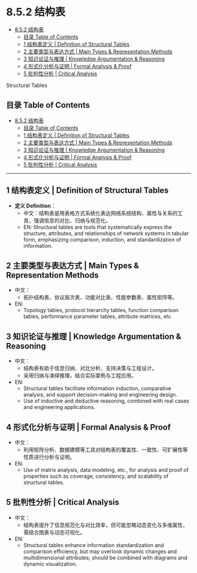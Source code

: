 # 8.5.2 结构表


<!-- TOC START -->

- [8.5.2 结构表](#852-结构表)
  - [目录 Table of Contents](#目录-table-of-contents)
  - [1 结构表定义 | Definition of Structural Tables](#1-结构表定义-definition-of-structural-tables)
  - [2 主要类型与表达方式 | Main Types & Representation Methods](#2-主要类型与表达方式-main-types-representation-methods)
  - [3 知识论证与推理 | Knowledge Argumentation & Reasoning](#3-知识论证与推理-knowledge-argumentation-reasoning)
  - [4 形式化分析与证明 | Formal Analysis & Proof](#4-形式化分析与证明-formal-analysis-proof)
  - [5 批判性分析 | Critical Analysis](#5-批判性分析-critical-analysis)

<!-- TOC END -->

Structural Tables

## 目录 Table of Contents

- [8.5.2 结构表](#852-结构表)
  - [目录 Table of Contents](#目录-table-of-contents)
  - [1 结构表定义 | Definition of Structural Tables](#1-结构表定义--definition-of-structural-tables)
  - [2 主要类型与表达方式 | Main Types \& Representation Methods](#2-主要类型与表达方式--main-types--representation-methods)
  - [3 知识论证与推理 | Knowledge Argumentation \& Reasoning](#3-知识论证与推理--knowledge-argumentation--reasoning)
  - [4 形式化分析与证明 | Formal Analysis \& Proof](#4-形式化分析与证明--formal-analysis--proof)
  - [5 批判性分析 | Critical Analysis](#5-批判性分析--critical-analysis)

---

## 1 结构表定义 | Definition of Structural Tables

- **定义 Definition**：
  - 中文：结构表是用表格方式系统化表达网络系统结构、属性与关系的工具，强调信息的对比、归纳与规范化。
  - EN: Structural tables are tools that systematically express the structure, attributes, and relationships of network systems in tabular form, emphasizing comparison, induction, and standardization of information.

## 2 主要类型与表达方式 | Main Types & Representation Methods

- 中文：
  - 拓扑结构表、协议层次表、功能对比表、性能参数表、属性矩阵等。
- EN:
  - Topology tables, protocol hierarchy tables, function comparison tables, performance parameter tables, attribute matrices, etc.

## 3 知识论证与推理 | Knowledge Argumentation & Reasoning

- 中文：
  - 结构表有助于信息归纳、对比分析、支持决策与工程设计。
  - 采用归纳与演绎推理，结合实际案例与工程应用。
- EN:
  - Structural tables facilitate information induction, comparative analysis, and support decision-making and engineering design.
  - Use of inductive and deductive reasoning, combined with real cases and engineering applications.

## 4 形式化分析与证明 | Formal Analysis & Proof

- 中文：
  - 利用矩阵分析、数据建模等工具对结构表的覆盖性、一致性、可扩展性等性质进行分析与证明。
- EN:
  - Use of matrix analysis, data modeling, etc., for analysis and proof of properties such as coverage, consistency, and scalability of structural tables.

## 5 批判性分析 | Critical Analysis

- 中文：
  - 结构表提升了信息规范化与对比效率，但可能忽略动态变化与多维属性，需结合图表与动态可视化。
- EN:
  - Structural tables enhance information standardization and comparison efficiency, but may overlook dynamic changes and multidimensional attributes; should be combined with diagrams and dynamic visualization.
